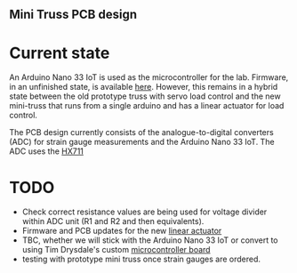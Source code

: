 ## Mini Truss PCB design

# Current state

An Arduino Nano 33 IoT is used as the microcontroller for the lab. Firmware, in an unfinished state, is available [here](https://github.com/dpreid/truss-firmware/tree/main/MiniTruss). However, this remains in a hybrid state between the old prototype truss with servo load control and the new mini-truss that runs from a single arduino and has a linear actuator for load control.

The PCB design currently consists of the analogue-to-digital converters (ADC) for strain gauge measurements and the Arduino Nano 33 IoT. The ADC uses the [HX711](https://github.com/dpreid/mini-truss-pcb/blob/main/docs/hx711_english.pdf)

# TODO

- Check correct resistance values are being used for voltage divider within ADC unit (R1 and R2 and then equivalents).
- Firmware and PCB updates for the new [linear actuator](https://github.com/dpreid/mini-truss-pcb/blob/main/docs/Actuonix%2BL16%2BDatasheet.pdf)
- TBC, whether we will stick with the Arduino Nano 33 IoT or convert to using Tim Drysdale's custom [microcontroller board](https://github.com/timdrysdale/atmega-demo)
- testing with prototype mini truss once strain gauges are ordered.

